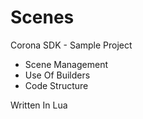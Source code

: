 # Scenes
Corona SDK - Sample Project

* Scene Management
* Use Of Builders
* Code Structure

Written In Lua

